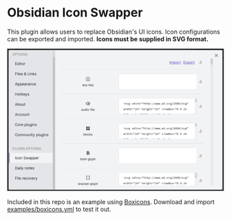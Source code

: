 # Obsidian Icon Swapper

This plugin allows users to replace Obsidian's UI icons. Icon configurations can be exported and imported. **Icons must be supplied in SVG format.**

<img src="https://raw.githubusercontent.com/mgmeyers/obsidian-icon-swapper/main/screenshots/01.png" alt="Plugin screenshot" />

Included in this repo is an example using [Boxicons](https://boxicons.com/). Download and import [examples/boxicons.yml](./examples/boxicons.yml) to test it out.
